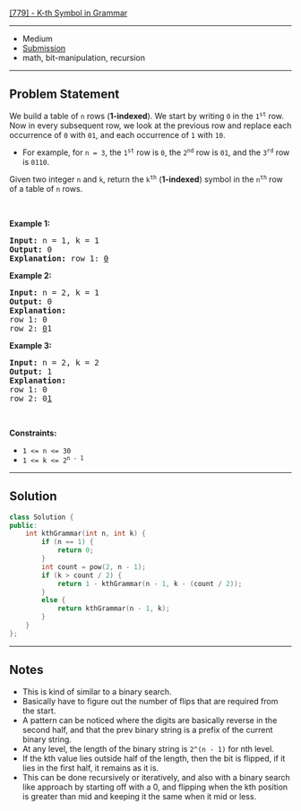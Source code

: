 [[779] - K-th Symbol in Grammar](https://leetcode.com/problems/k-th-symbol-in-grammar)

---

- Medium
- [Submission](https://leetcode.com/problems/k-th-symbol-in-grammar/submissions/1083529298)
- math, bit-manipulation, recursion

---

## Problem Statement

<p>We build a table of <code>n</code> rows (<strong>1-indexed</strong>). We start by writing <code>0</code> in the <code>1<sup>st</sup></code> row. Now in every subsequent row, we look at the previous row and replace each occurrence of <code>0</code> with <code>01</code>, and each occurrence of <code>1</code> with <code>10</code>.</p>

<ul>
	<li>For example, for <code>n = 3</code>, the <code>1<sup>st</sup></code> row is <code>0</code>, the <code>2<sup>nd</sup></code> row is <code>01</code>, and the <code>3<sup>rd</sup></code> row is <code>0110</code>.</li>
</ul>

<p>Given two integer <code>n</code> and <code>k</code>, return the <code>k<sup>th</sup></code> (<strong>1-indexed</strong>) symbol in the <code>n<sup>th</sup></code> row of a table of <code>n</code> rows.</p>

<p>&nbsp;</p>
<p><strong class="example">Example 1:</strong></p>

<pre>
<strong>Input:</strong> n = 1, k = 1
<strong>Output:</strong> 0
<strong>Explanation:</strong> row 1: <u>0</u>
</pre>

<p><strong class="example">Example 2:</strong></p>

<pre>
<strong>Input:</strong> n = 2, k = 1
<strong>Output:</strong> 0
<strong>Explanation:</strong> 
row 1: 0
row 2: <u>0</u>1
</pre>

<p><strong class="example">Example 3:</strong></p>

<pre>
<strong>Input:</strong> n = 2, k = 2
<strong>Output:</strong> 1
<strong>Explanation:</strong> 
row 1: 0
row 2: 0<u>1</u>
</pre>

<p>&nbsp;</p>
<p><strong>Constraints:</strong></p>

<ul>
	<li><code>1 &lt;= n &lt;= 30</code></li>
	<li><code>1 &lt;= k &lt;= 2<sup>n - 1</sup></code></li>
</ul>


---

## Solution

```cpp
class Solution {
public:
    int kthGrammar(int n, int k) {
        if (n == 1) {
            return 0;
        }
        int count = pow(2, n - 1);
        if (k > count / 2) {
            return 1 - kthGrammar(n - 1, k - (count / 2));
        }
        else {
            return kthGrammar(n - 1, k);
        }
    }
};
```

---

## Notes

- This is kind of similar to a binary search.
- Basically have to figure out the number of flips that are required from the start.
- A pattern can be noticed where the digits are basically reverse in the second half, and that the prev binary string is a prefix of the current binary string.
- At any level, the length of the binary string is `2^(n - 1)` for nth level.
- If the kth value lies outside half of the length, then the bit is flipped, if it lies in the first half, it remains as it is.
- This can be done recursively or iteratively, and also with a binary search like approach by starting off with a 0, and flipping when the kth position is greater than mid and keeping it the same when it mid or less.
